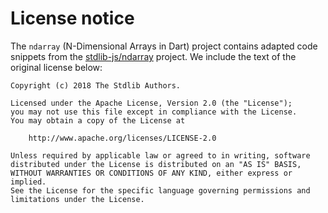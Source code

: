 # License notice

The `ndarray` (N-Dimensional Arrays in Dart) project contains adapted 
code snippets from the [stdlib-js/ndarray](https://github.com/stdlib-js/ndarray) project.
We include the text of the original license below:

```
Copyright (c) 2018 The Stdlib Authors.

Licensed under the Apache License, Version 2.0 (the "License");
you may not use this file except in compliance with the License.
You may obtain a copy of the License at

    http://www.apache.org/licenses/LICENSE-2.0

Unless required by applicable law or agreed to in writing, software
distributed under the License is distributed on an "AS IS" BASIS,
WITHOUT WARRANTIES OR CONDITIONS OF ANY KIND, either express or implied.
See the License for the specific language governing permissions and
limitations under the License.
```